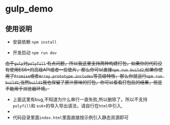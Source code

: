 # gulp_demo

## 使用说明

- 安装依赖 `npm install`

- 开发启动 `npm run dev`

~~由于`gulp`对`polyfill` 有点问题，所以我这里支持两种构建打包，如果你的代码没有使用ES6+的高级API或者一些垫片，那么你可以直接`npm run build2`,如果你使用了`Promise`或者`Array.prototype.includes`等高级特性，那么你就运行`npm run build1`,当然`build1`我也保留了原汁原味的打包，你可以看看打包后的结果，但是不能用于浏览器环境。~~

- 上面这里有bug,不知道为什么串行一直失败,所以删除了。所以不支持`polyfill`和 `es6+`的导入导出语法，请自行在`html`中引入,
- 
- 代码目录里面`index.html`里面直接按示例引入静态资源即可